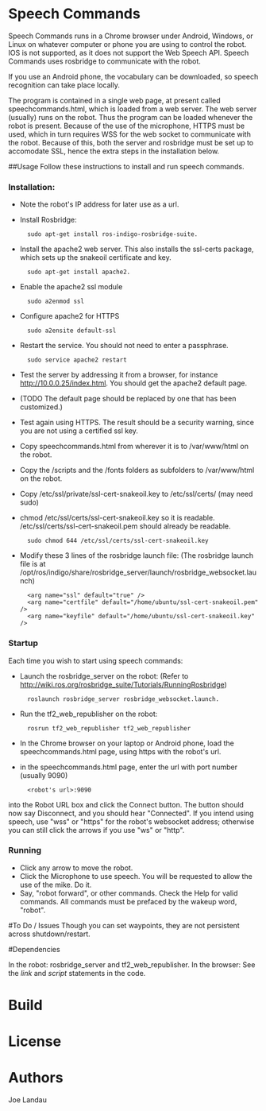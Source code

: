 # Speech Commands

Speech Commands runs in a Chrome browser under Android, Windows, 
or Linux on whatever computer or phone you are using to control the robot. 
IOS is not supported, as it does not support the Web Speech API.  Speech Commands uses rosbridge to communicate with the robot.

If you use an Android phone, the vocabulary can be downloaded, so speech recognition can take place locally.

The program is contained in a single web page, at present called speechcommands.html, which is loaded from a web server.
The web server (usually) runs on the robot.  Thus the program can be loaded whenever the robot is present.
Because of the use of the microphone, HTTPS must be used, which in turn requires WSS for the web socket to communicate with the robot. Because of this, both the server and rosbridge must be set up to accomodate SSL, hence the extra steps in the installation below.

##Usage
Follow these instructions to install and run speech commands.

### Installation:

* Note the robot's IP address for later use as a url. 
* Install Rosbridge: 

        sudo apt-get install ros-indigo-rosbridge-suite.
* Install the apache2 web server. This also installs the ssl-certs package, which sets up the snakeoil certificate and key.

        sudo apt-get install apache2.  
* Enable the apache2 ssl module

        sudo a2enmod ssl
* Configure apache2 for HTTPS

        sudo a2ensite default-ssl
* Restart the service. You should not need to enter a passphrase.

        sudo service apache2 restart
* Test the server by addressing it from a browser, for instance http://10.0.0.25/index.html. You should get the apache2 default page.  
* (TODO The default page should be replaced by one that has been customized.)
* Test again using HTTPS.  The result should be a security warning, since you are not using a certified ssl key.
* Copy speechcommands.html from wherever it is to /var/www/html on the robot.
* Copy the /scripts and the /fonts folders as subfolders to /var/www/html on the robot.

* Copy /etc/ssl/private/ssl-cert-snakeoil.key to /etc/ssl/certs/  (may need sudo)
* chmod /etc/ssl/certs/ssl-cert-snakeoil.key so it is readable. /etc/ssl/certs/ssl-cert-snakeoil.pem should already be readable. 

        sudo chmod 644 /etc/ssl/certs/ssl-cert-snakeoil.key
* Modify these 3 lines of the rosbridge launch file:
	(The rosbridge launch file is at  /opt/ros/indigo/share/rosbridge_server/launch/rosbridge_websocket.launch)

        <arg name="ssl" default="true" />
        <arg name="certfile" default="/home/ubuntu/ssl-cert-snakeoil.pem" />
        <arg name="keyfile" default="/home/ubuntu/ssl-cert-snakeoil.key" />


### Startup

Each time you wish to start using speech commands:

* Launch the rosbridge_server on the robot: (Refer to  http://wiki.ros.org/rosbridge_suite/Tutorials/RunningRosbridge)

        roslaunch rosbridge_server rosbridge_websocket.launch.
* Run the tf2_web_republisher on the robot:

        rosrun tf2_web_republisher tf2_web_republisher
* In the Chrome browser on your laptop or Android phone, load the speechcommands.html page, using https with the robot's url.
* in the speechcommands.html page, enter the url with port number (usually 9090)

        <robot's url>:9090 
into the Robot URL box and click the Connect button.  The button should now say Disconnect, and you should hear "Connected". 
If you intend using speech, use "wss" or "https" for the robot's websocket address; 
otherwise you can still click the arrows if you use "ws" or "http".

### Running
* Click any arrow to move the robot.
* Click the Microphone to use speech. You will be requested to allow the use of the mike.  Do it.
* Say, "robot forward", or other commands.  Check the Help for valid commands. All commands must be prefaced by the wakeup word, "robot". 

#To Do / Issues
Though you can set waypoints, they are not persistent across shutdown/restart.  

#Dependencies

In the robot: rosbridge_server and tf2_web_republisher.
In the browser: See the *link* and *script* statements in the code.  

# Build

# License

# Authors
Joe Landau
